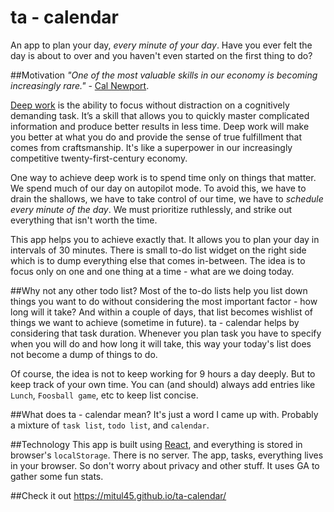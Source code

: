 # ta - calendar
An app to plan your day, _every minute of your day_. Have you ever felt the day is about to over and you haven't even started on the first thing to do? 
  
##Motivation
_"One of the most valuable skills in our economy is becoming increasingly rare."_ - [Cal Newport](http://calnewport.com/). 
  
[Deep work](https://www.goodreads.com/book/show/25744928-deep-work) is the ability to focus without distraction on a cognitively demanding task. It’s a skill that allows you to quickly master complicated information and produce better results in less time. Deep work will make you better at what you do and provide the sense of true fulfillment that comes from craftsmanship. It's like a superpower in our increasingly competitive twenty-first-century economy.  
  
One way to achieve deep work is to spend time only on things that matter. We spend much of our day on autopilot mode. To avoid this, we have to drain the shallows, we have to take control of our time, we have to _schedule every minute of the day_. We must prioritize ruthlessly, and strike out everything that isn't worth the time.
  
This app helps you to achieve exactly that. It allows you to plan your day in intervals of 30 minutes. There is small to-do list widget on the right side which is to dump everything else that comes in-between. The idea is to focus only on one and one thing at a time - what are we doing today.

##Why not any other todo list?
Most of the to-do lists help you list down things you want to do without considering the most important factor - how long will it take? And within a couple of days, that list becomes wishlist of things we want to achieve (sometime in future). ta - calendar helps by considering that task duration. Whenever you plan task you have to specify when you will do and how long it will take, this way your today's list does not become a dump of things to do.

Of course, the idea is not to keep working for 9 hours a day deeply. But to keep track of your own time. You can (and should) always add entries like `Lunch`, `Foosball game`, etc to keep list concise.

##What does ta - calendar mean?
It's just a word I came up with. Probably a mixture of `task list`, `todo list`, and `calendar`.

##Technology
This app is built using [React](https://facebook.github.io/react/), and everything is stored in browser's `localStorage`. There is no server. The app, tasks, everything lives in your browser. So don't worry about privacy and other stuff. It uses GA to gather some fun stats.

##Check it out
https://mitul45.github.io/ta-calendar/
